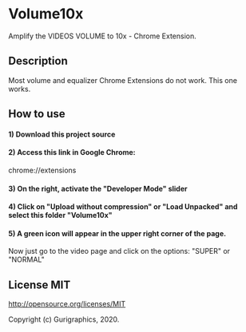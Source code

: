 # Volume10x
Amplify the VIDEOS VOLUME to 10x - Chrome Extension.

## Description
Most volume and equalizer Chrome Extensions do not work. This one works.

## How to use

#### 1) Download this project source

#### 2) Access this link in Google Chrome:

chrome://extensions


#### 3) On the right, activate the "Developer Mode" slider


#### 4) Click on "Upload without compression" or "Load Unpacked" and select this folder "Volume10x"


#### 5) A green icon will appear in the upper right corner of the page.
Now just go to the video page and click on the options: "SUPER" or "NORMAL"

## License MIT
http://opensource.org/licenses/MIT

Copyright (c) Gurigraphics, 2020.
